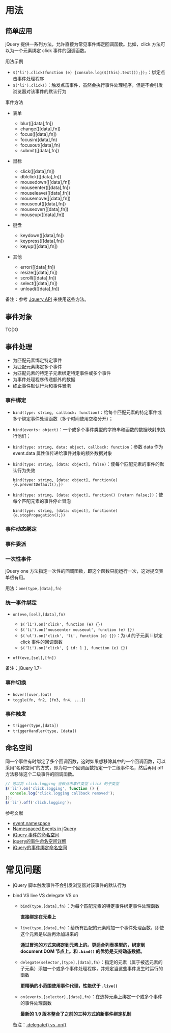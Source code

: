 # 用法
## 简单应用
jQuery 提供一系列方法，允许直接为常见事件绑定回调函数。比如，click 方法可以为一个元素绑定 click 事件的回调函数。

用法示例

- `$('li').click(function (e) {console.log($(this).text());});`：绑定点击事件处理程序
- `$('li').click()`：触发点击事件，虽然会执行事件处理程序，但是不会引发浏览器对该事件的默认行为

事件方法

- 表单

    - blur([[data],fn])
    - change([[data],fn])
    - focus([[data],fn])
    - focusin([data],fn)
    - focusout([data],fn)
    - submit([[data],fn])

- 鼠标

    - click([[data],fn])
    - dblclick([[data],fn])
    - mousedown([[data],fn])
    - mouseenter([[data],fn])
    - mouseleave([[data],fn])
    - mousemove([[data],fn])
    - mouseout([[data],fn])
    - mouseover([[data],fn])
    - mouseup([[data],fn])

- 键盘

    - keydown([[data],fn])
    - keypress([[data],fn])
    - keyup([[data],fn])

- 其他

    - error([[data],fn])
    - resize([[data],fn])
    - scroll([[data],fn])
    - select([[data],fn])
    - unload([[data],fn])

备注：参考 [Jquery API](http://tool.oschina.net/apidocs/apidoc?api=jquery) 来使用这些方法。

## 事件对象
TODO

## 事件处理
- 为匹配元素绑定特定事件
- 为匹配元素绑定多个事件
- 为匹配元素的特定子元素绑定特定事件或多个事件
- 为事件处理程序传递额外的数据
- 终止事件默认行为和事件冒泡

### 事件绑定

- `bind(type: string, callback: function)`：给每个匹配元素的特定事件或多个绑定事件处理函数（多个时间使用空格分开）；
- `bind(events: object)`：一个或多个事件类型的字符串和函数的数据映射来执行他们；
- `bind(type: string, data: object, callback: function`：参数 data 作为 event.data 属性值传递给事件对象的额外数据对象
- `bind(type: string, [data: object], false)`：使每个匹配元素的事件的默认行为失效

    `bind(type: string, [data: object], function(e) {e.preventDefault();})`

- `bind(type: string, [data: object], function() {return false;})`：使每个匹配元素的事件停止冒泡

    `bind(type: string, [data: object], function(e) {e.stopPropagation();})`

### 事件动态绑定
### 事件委派
### 一次性事件
jQuery one 方法指定一次性的回调函数，即这个函数只能运行一次，这对提交表单很有用。

用法：`one(type,[data],fn)`

### 统一事件绑定

- `on(eve,[sel],[data],fn)`

    - `$('li').on('click', function (e) {})`
    - `$('li').on('mouseenter mouseout', function (e) {})`
    - `$('ul').on('click', 'li', function (e) {})`：为 ul 的子元素 li 绑定 click 事件的回调函数
    - `$('li').on('click', { id: 1 }, function (e) {})`


- `off(eve,[sel],[fn])`

备注：jQuery 1.7+

### 事件切换
- `hover([over,]out)`
- `toggle(fn, fn2, [fn3, fn4, ...])`

### 事件触发
- `trigger(type,[data])`
- `triggerHandler(type, [data])`

## 命名空间
同一个事件有时绑定了多个回调函数，这时如果想移除其中的一个回调函数，可以采用“名称空间”的方式，即为每一个回调函数指定一个二级事件名，然后再用 off 方法移除这个二级事件的回调函数。

```javascript
// 可以将 click.logging 当做点击事件类型 click 的子类型
$('li').on('click.logging', function () {
  console.log('click.logging callback removed');
});
$('li').off('click.logging');
```

参考文献

- [event.namespace](https://api.jquery.com/event.namespace/)
- [Namespaced Events in jQuery](https://css-tricks.com/namespaced-events-jquery/)
- [jQuery 事件的命名空间](https://segmentfault.com/a/1190000000339421)
- [jquery的事件命名空间详解](http://www.cnblogs.com/lyzg/p/5347857.html)
- [jQuery的事件绑定命名空间](http://mao.li/javascript/jquery-namespaced-events/)

# 常见问题
- jQuery 脚本触发事件不会引发浏览器对该事件的默认行为
- bind VS live VS delegate VS on

    - `bind(type,[data],fn)`：为每个匹配元素的特定事件绑定事件处理函数

        **直接绑定在元素上**

    - `live(type,[data],fn)`：给所有匹配的元素附加一个事件处理函数，即使这个元素是以后再添加进来的

        **通过冒泡的方式来绑定到元素上的。更适合列表类型的，绑定到 document DOM 节点上。和 `.bind()` 的优势是支持动态数据。**

    - `delegate(selector,[type],[data],fn)`：指定的元素（属于被选元素的子元素）添加一个或多个事件处理程序，并规定当这些事件发生时运行的函数

        **更精确的小范围使用事件代理，性能优于 `.live()`**

    - `on(events,[selector],[data],fn)`：在选择元素上绑定一个或多个事件的事件处理函数

        **最新的 1.9 版本整合了之前的三种方式的新事件绑定机制**

    备注：[.delegate() vs .on()](http://stackoverflow.com/questions/8359085/delegate-vs-on)

